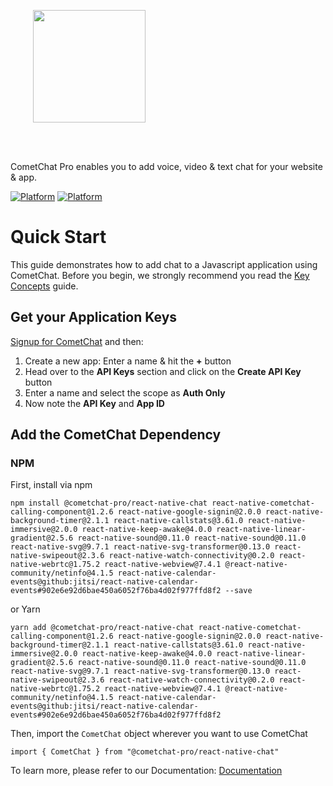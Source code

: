 <div style="width:100%">
<div style="width:100%">
	<div style="width:50%; display:inline-block">
		<p align="center">
		<img style="text-align:center" width="180" height="180" alt="" src="https://raw.githubusercontent.com/cometchat-pro/ios-swift-chat-app/master/Screenshots/CometChat%20Logo.png">	
		</p>	
	</div>	
</div>
</br>
</br>
</div>

CometChat Pro enables you to add voice, video & text chat for your website & app.

<a href="https://www.npmjs.com">[![Platform](https://img.shields.io/badge/Platform-Javascript-blue.svg)](#)</a>
<a href="https://www.npmjs.com">[![Platform](https://img.shields.io/badge/Platform-NPM-orange.svg)](#)</a>

# Quick Start

This guide demonstrates how to add chat to a Javascript application using CometChat. Before you begin, we strongly recommend you read the <a href="https://prodocs.cometchat.com/docs/concepts" target="_blank">Key Concepts</a> guide.

## Get your Application Keys

<a href="https://app.cometchat.io" target="_blank">Signup for CometChat</a> and then:

1. Create a new app: Enter a name & hit the **+** button
2. Head over to the **API Keys** section and click on the **Create API Key** button
3. Enter a name and select the scope as **Auth Only**
4. Now note the **API Key** and **App ID**

## Add the CometChat Dependency

### NPM
First, install via npm

```
npm install @cometchat-pro/react-native-chat react-native-cometchat-calling-component@1.2.6 react-native-google-signin@2.0.0 react-native-background-timer@2.1.1 react-native-callstats@3.61.0 react-native-immersive@2.0.0 react-native-keep-awake@4.0.0 react-native-linear-gradient@2.5.6 react-native-sound@0.11.0 react-native-sound@0.11.0 react-native-svg@9.7.1 react-native-svg-transformer@0.13.0 react-native-swipeout@2.3.6 react-native-watch-connectivity@0.2.0 react-native-webrtc@1.75.2 react-native-webview@7.4.1 @react-native-community/netinfo@4.1.5 react-native-calendar-events@github:jitsi/react-native-calendar-events#902e6e92d6bae450a6052f76ba4d02f977ffd8f2 --save
```

or Yarn

```
yarn add @cometchat-pro/react-native-chat react-native-cometchat-calling-component@1.2.6 react-native-google-signin@2.0.0 react-native-background-timer@2.1.1 react-native-callstats@3.61.0 react-native-immersive@2.0.0 react-native-keep-awake@4.0.0 react-native-linear-gradient@2.5.6 react-native-sound@0.11.0 react-native-sound@0.11.0 react-native-svg@9.7.1 react-native-svg-transformer@0.13.0 react-native-swipeout@2.3.6 react-native-watch-connectivity@0.2.0 react-native-webrtc@1.75.2 react-native-webview@7.4.1 @react-native-community/netinfo@4.1.5 react-native-calendar-events@github:jitsi/react-native-calendar-events#902e6e92d6bae450a6052f76ba4d02f977ffd8f2
```

Then, import the `CometChat` object wherever you want to use CometChat

```
import { CometChat } from "@cometchat-pro/react-native-chat" 
```


To learn more, please refer to our Documentation: <a href="https://prodocs.cometchat.com/v2.0/docs/react-native-quick-start">Documentation</a>